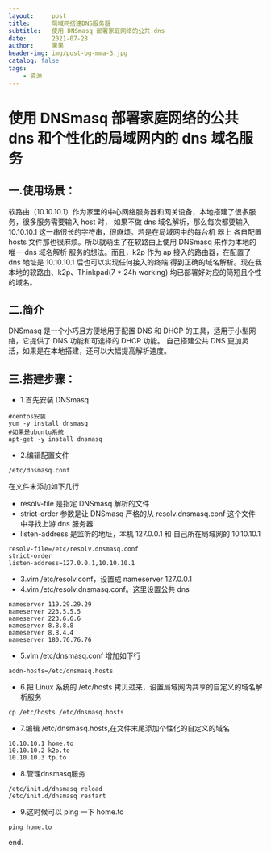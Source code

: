 ```yaml
---
layout:     post
title:      局域网搭建DNS服务器
subtitle:   使用 DNSmasq 部署家庭网络的公共 dns
date:       2021-07-28
author:     果果
header-img: img/post-bg-mma-3.jpg
catalog: false
tags:
    - 资源
---
```


# 使用 DNSmasq 部署家庭网络的公共 dns 和个性化的局域网内的 dns 域名服务

## 一.使用场景：
软路由（10.10.10.1）作为家里的中心网络服务器和网关设备，本地搭建了很多服务，很多服务需要输入 host 时，
如果不做 dns 域名解析，那么每次都要输入 10.10.10.1 这一串很长的字符串，很麻烦。若是在局域网中的每台机
器上 各自配置 hosts 文件那也很麻烦。所以就萌生了在软路由上使用 DNSmasq 来作为本地的唯一 dns 域名解析
服务的想法。而且，k2p 作为 ap 接入的路由器，在配置了 dns 地址是 10.10.10.1 后也可以实现任何接入的终端
得到正确的域名解析。现在我本地的软路由、k2p、Thinkpad(7 * 24h working) 均已部署好对应的简短且个性的域名。

## 二.简介
DNSmasq 是一个小巧且方便地用于配置 DNS 和 DHCP 的工具，适用于小型网络，它提供了 DNS 功能和可选择的 DHCP 功能。
自己搭建公共 DNS 更加灵活，如果是在本地搭建，还可以大幅提高解析速度。

## 三.搭建步骤：
* 1.首先安装 DNSmasq
```
#centos安装
yum -y install dnsmasq
#如果是ubuntu系统
apt-get -y install dnsmasq
```
* 2.编辑配置文件
```
/etc/dnsmasq.conf
```
在文件末添加如下几行
* resolv-file 是指定 DNSmasq 解析的文件
* strict-order 参数是让 DNSmasq 严格的从 resolv.dnsmasq.conf 这个文件中寻找上游 dns 服务器
* listen-address 是监听的地址，本机 127.0.0.1 和 自己所在局域网的 10.10.10.1
```
resolv-file=/etc/resolv.dnsmasq.conf
strict-order
listen-address=127.0.0.1,10.10.10.1
```

* 3.vim /etc/resolv.conf，设置成 nameserver 127.0.0.1
* 4.vim /etc/resolv.dnsmasq.conf。这里设置公共 dns
```
nameserver 119.29.29.29
nameserver 223.5.5.5
nameserver 223.6.6.6
nameserver 8.8.8.8
nameserver 8.8.4.4
nameserver 180.76.76.76
```

* 5.vim /etc/dnsmasq.conf 增加如下行
```
addn-hosts=/etc/dnsmasq.hosts
```
* 6.把 Linux 系统的 /etc/hosts 拷贝过来，设置局域网内共享的自定义的域名解析服务
```
cp /etc/hosts /etc/dnsmasq.hosts
```

* 7.编辑 /etc/dnsmasq.hosts,在文件末尾添加个性化的自定义的域名
```
10.10.10.1 home.to
10.10.10.2 k2p.to
10.10.10.3 tp.to
```

* 8.管理dnsmasq服务
```
/etc/init.d/dnsmasq reload
/etc/init.d/dnsmasq restart
```

* 9.这时候可以 ping 一下 home.to
```
ping home.to
```
end.